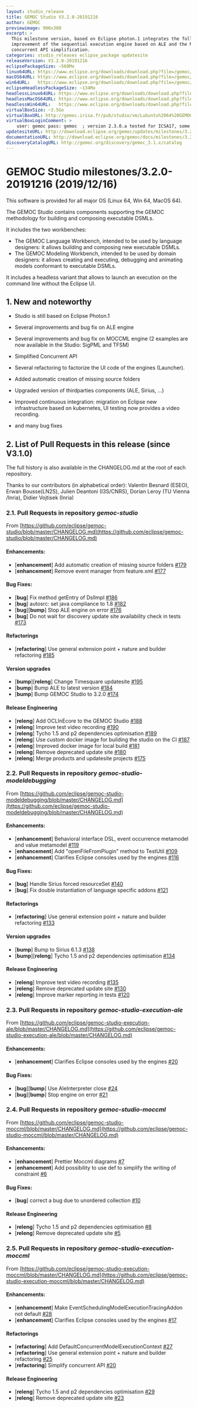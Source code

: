 ```yaml
---
layout: studio_release
title: GEMOC Studio V3.2.0-20191216
author: GEMOC
previewimage: 900x300
excerpt: >
  This milestone version, based on Eclipse photon.1 integrates the following major additions: 
  improvement of the sequential execution engine based on ALE and the MOCCML concurrent engine, 
  concurrent API simplification.  
categories: studio_releases eclipse_package updatesite
releaseVersion: V3.2.0-20191216
eclipsePackageSize: ~560Mo
linux64URL: https://www.eclipse.org/downloads/download.php?file=/gemoc/packages/milestones/3.2.0-20191216/gemoc_studio-linux.gtk.x86_64.zip
macOS64URL: https://www.eclipse.org/downloads/download.php?file=/gemoc/packages/milestones/3.2.0-20191216/gemoc_studio-macosx.cocoa.x86_64.zip
win64URL:   https://www.eclipse.org/downloads/download.php?file=/gemoc/packages/milestones/3.2.0-20191216/gemoc_studio-win32.win32.x86_64.zip
eclipseHeadlessPackageSize: ~134Mo
headlessLinux64URL: https://www.eclipse.org/downloads/download.php?file=/gemoc/packages/milestones/3.2.0-20191216/gemoc_studio-linux.gtk.x86_64.zip
headlessMacOS64URL: https://www.eclipse.org/downloads/download.php?file=/gemoc/packages/milestones/3.2.0-20191216/gemoc_studio-macosx.cocoa.x86_64.zip
headlessWin64URL:   https://www.eclipse.org/downloads/download.php?file=/gemoc/packages/milestones/3.2.0-20191216/gemoc_studio-win32.win32.x86_64.zip
virtualBoxSize: ~3.5Go 
virtualBoxURL: http://gemoc.irisa.fr/pub/studio/vm/Lubuntu%2064%20GEMOC%202.3.0.a.ova
virtualBoxLoginComment: >
    user: gemoc pass: gemoc  ; version 2.3.0.a tested for ICSA17, some samples haven't been rechecked.
updatesiteURL: http://download.eclipse.org/gemoc/updates/milestones/3.2.0-20191216
documentationURL: http://download.eclipse.org/gemoc/docs/milestones/3.2.0-20191216
discoveryCatalogURL: http://gemoc.org/discovery/gemoc_3.1.x/catalog
---
```


# GEMOC Studio milestones/3.2.0-20191216 (2019/12/16)

This software is provided for all major OS (Linux 64, Win 64, MacOS 64).

The GEMOC Studio contains components supporting the GEMOC methodology for building and composing executable DSMLs.

It includes the two workbenches:

  * The GEMOC Language Workbench, intended to be used by language designers: it allows building and composing new executable DSMLs.
  * The GEMOC Modeling Workbench, intended to be used by domain designers: it allows creating and executing, debugging and animating models conformant to executable DSMLs.
  
It includes a headless variant that allows to launch an execution on the command line without the Eclipse UI.

## 1. New and noteworthy

- Studio is still based on Eclipse Photon.1
- Several improvements and bug fix on ALE engine
- Several improvements and bug fix on MOCCML engine (2 examples are now available in the Studio: SigPML and TFSM)

- Simplified Concurrent API 
- Several refactoring to factorize the UI code of the engines (Launcher). 
- Added automatic creation of missing source folders
- Upgraded version of thirdparties components (ALE, Sirius, ...)
- Improved continuous integration: migration on Eclipse new infrastructure based on kubernetes, UI testing now provides a video recording. 
- and many bug fixes 
 

## 2. List of Pull Requests in this release (since V3.1.0)

The full history is  also available in the CHANGELOG.md at the root of each repository.

Thanks to our contributors (in alphabetical order): Valentin Besnard (ESEO), Erwan Bousse(LN2S), Julien Deantoni (I3S/CNRS), Dorian Leroy (TU Vienna /Inria), Didier Vojtisek (Inria) 

### 2.1. Pull Requests in repository *gemoc-studio*

From [https://github.com/eclipse/gemoc-studio/blob/master/CHANGELOG.md](https://github.com/eclipse/gemoc-studio/blob/master/CHANGELOG.md)

#### Enhancements:

- [**enhancement**] Add automatic creation of missing source folders [#179](https://github.com/eclipse/gemoc-studio/pull/179)
- [**enhancement**] Remove event manager from feature.xml [#177](https://github.com/eclipse/gemoc-studio/pull/177)

#### Bug Fixes:

- [**bug**] Fix method getEntry of DslImpl [#186](https://github.com/eclipse/gemoc-studio/pull/186)
- [**bug**] autosrc: set java compliance to 1.8 [#182](https://github.com/eclipse/gemoc-studio/pull/182)
- [**bug**][**bump**] Stop ALE engine on error [#176](https://github.com/eclipse/gemoc-studio/pull/176)
- [**bug**] Do not wait for discovery update site availability check in tests [#173](https://github.com/eclipse/gemoc-studio/pull/173)

#### Refactorings

- [**refactoring**] Use general extension point + nature and builder refactoring [#185](https://github.com/eclipse/gemoc-studio/pull/185)

#### Version upgrades

- [**bump**][**releng**] Change Timesquare updatesite [#195](https://github.com/eclipse/gemoc-studio/pull/195)
- [**bump**] Bump ALE to latest version [#184](https://github.com/eclipse/gemoc-studio/pull/184)
- [**bump**] Bump GEMOC Studio to 3.2.0 [#174](https://github.com/eclipse/gemoc-studio/pull/174)

#### Release Engineering

- [**releng**] Add OCLInEcore to the GEMOC Studio [#188](https://github.com/eclipse/gemoc-studio/pull/188)
- [**releng**] Improve test video recording [#190](https://github.com/eclipse/gemoc-studio/pull/190)
- [**releng**] Tycho 1.5 and p2 dependencies optimisation [#189](https://github.com/eclipse/gemoc-studio/pull/189)
- [**releng**] Use custom docker image for building the studio on the CI [#187](https://github.com/eclipse/gemoc-studio/pull/187)
- [**releng**] Improved docker image for local build [#181](https://github.com/eclipse/gemoc-studio/pull/181)
- [**releng**] Remove deprecated update site [#180](https://github.com/eclipse/gemoc-studio/pull/180)
- [**releng**] Merge products and updatesite projects [#175](https://github.com/eclipse/gemoc-studio/pull/175)


### 2.2. Pull Requests in repository *gemoc-studio-modeldebugging*
 
From [https://github.com/eclipse/gemoc-studio-modeldebugging/blob/master/CHANGELOG.md](https://github.com/eclipse/gemoc-studio-modeldebugging/blob/master/CHANGELOG.md)

#### Enhancements:

- [**enhancement**] Behavioral interface DSL, event occurrence metamodel and value metamodel [#119](https://github.com/eclipse/gemoc-studio-modeldebugging/pull/119)
- [**enhancement**] Add "openFileFromPlugin" method to TestUtil [#109](https://github.com/eclipse/gemoc-studio-modeldebugging/pull/109)
- [**enhancement**] Clarifies Eclipse consoles used by the engines [#116](https://github.com/eclipse/gemoc-studio-modeldebugging/pull/116)

#### Bug Fixes:

- [**bug**] Handle Sirius forced resourceSet [#140](https://github.com/eclipse/gemoc-studio-modeldebugging/pull/140) 
- [**bug**] Fix double instantiation of language specific addons [#121](https://github.com/eclipse/gemoc-studio-modeldebugging/pull/121)

#### Refactorings

- [**refactoring**] Use general extension point + nature and  builder refactoring [#133](https://github.com/eclipse/gemoc-studio-modeldebugging/pull/133)

#### Version upgrades

- [**bump**] Bump to Sirius 6.1.3 [#138](https://github.com/eclipse/gemoc-studio-modeldebugging/pull/138)
- [**bump**][**releng**] Tycho 1.5 and p2 dependencies optimisation [#134](https://github.com/eclipse/gemoc-studio-modeldebugging/pull/134)

#### Release Engineering

- [**releng**] Improve test video recording [#135](https://github.com/eclipse/gemoc-studio-modeldebugging/pull/135)
- [**releng**] Remove deprecated update site [#130](https://github.com/eclipse/gemoc-studio-modeldebugging/pull/130)
- [**releng**] Improve marker reporting in tests [#120](https://github.com/eclipse/gemoc-studio-modeldebugging/pull/120)

### 2.3. Pull Requests in repository *gemoc-studio-execution-ale*
 
From [https://github.com/eclipse/gemoc-studio-execution-ale/blob/master/CHANGELOG.md](https://github.com/eclipse/gemoc-studio-execution-ale/blob/master/CHANGELOG.md)


#### Enhancements:

- [**enhancement**] Clarifies Eclipse consoles used by the engines [#20](https://github.com/eclipse/gemoc-studio-execution-ale/pull/20)

#### Bug Fixes:

- [**bug**][**bump**] Use AleInterpreter close [#24](https://github.com/eclipse/gemoc-studio-execution-ale/pull/24)
- [**bug**][**bump**] Stop engine on error [#21](https://github.com/eclipse/gemoc-studio-execution-ale/pull/21)

### 2.4. Pull Requests in repository *gemoc-studio-moccml*
 
From [https://github.com/eclipse/gemoc-studio-moccml/blob/master/CHANGELOG.md](https://github.com/eclipse/gemoc-studio-moccml/blob/master/CHANGELOG.md)


#### Enhancements:

- [**enhancement**] Prettier Moccml diagrams [#7](https://github.com/eclipse/gemoc-studio-moccml/pull/7)
- [**enhancement**] Add possibility to use def to simplify the writing of constraint [#6](https://github.com/eclipse/gemoc-studio-moccml/pull/6)

#### Bug Fixes:

- [**bug**] correct a bug due to unordered collection [#10](https://github.com/eclipse/gemoc-studio-moccml/pull/10)

#### Release Engineering

- [**releng**] Tycho 1.5 and p2 dependencies optimisation [#8](https://github.com/eclipse/gemoc-studio-moccml/pull/8)
- [**releng**] Remove deprecated update site [#5](https://github.com/eclipse/gemoc-studio-moccml/pull/5)


### 2.5. Pull Requests in repository *gemoc-studio-execution-moccml*
 
From [https://github.com/eclipse/gemoc-studio-execution-moccml/blob/master/CHANGELOG.md](https://github.com/eclipse/gemoc-studio-execution-moccml/blob/master/CHANGELOG.md)


#### Enhancements:

- [**enhancement**] Make EventSchedulingModelExecutionTracingAddon not default [#28](https://github.com/eclipse/gemoc-studio-execution-moccml/pull/28)
- [**enhancement**] Clarifies Eclipse consoles used by the engines [#17](https://github.com/eclipse/gemoc-studio-execution-moccml/pull/17)

#### Refactorings

- [**refactoring**] Add DefaultConcurrentModelExecutionContext [#27](https://github.com/eclipse/gemoc-studio-execution-moccml/pull/27)
- [**refactoring**] Use general extension point + nature and builder refactoring [#25](https://github.com/eclipse/gemoc-studio-execution-moccml/pull/25)
- [**refactoring**] Simplify concurrent API [#20](https://github.com/eclipse/gemoc-studio-execution-moccml/pull/20)

#### Release Engineering

- [**releng**] Tycho 1.5 and p2 dependencies optimisation [#29](https://github.com/eclipse/gemoc-studio-execution-moccml/pull/29)
- [**releng**] Remove deprecated update site [#23](https://github.com/eclipse/gemoc-studio-execution-moccml/pull/23)

